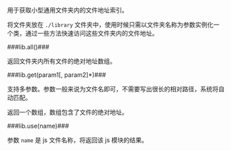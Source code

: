 用于获取小型通用文件夹内的文件地址索引。

将文件夹放在 `./library` 文件夹中，使用时候只需以文件夹名称为参数实例化一个类，通过一些方法快速访问这些文件夹内的文件地址。

###lib.all()###

返回文件夹内所有文件的绝对地址数组。

###lib.get(param1[, param2]*)###

支持多参数。参数一般来说为文件名即可，不需要写出很长的相对路径，系统将自动匹配。

返回一个数组，数组包含了文件的绝对地址。


###lib.use(name)###

参数 `name` 是 js 文件名称，将返回该 js 模块的结果。